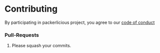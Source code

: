 # Contributing

By participating in packerlicious project, you agree to our [code of conduct]

[code of conduct]: https://github.com/mayn/packerlicious/blob/master/CODE_OF_CONDUCT.md


### Pull-Requests
1. Please squash your commits.
